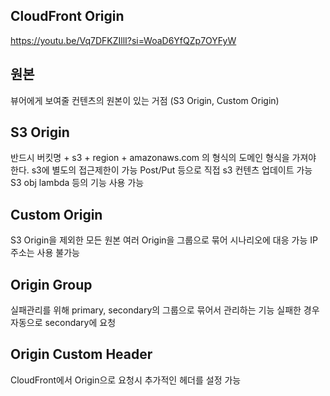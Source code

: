 CloudFront Origin
-

https://youtu.be/Vq7DFKZIllI?si=WoaD6YfQZp7OYFyW

원본 
-
뷰어에게 보여줄 컨텐츠의 원본이 있는 거점 (S3 Origin, Custom Origin)


S3 Origin
-
반드시 버킷명 + s3 + region + amazonaws.com 의 형식의 도메인 형식을 가져야 한다.
s3에 별도의 접근제한이 가능
Post/Put 등으로 직접 s3 컨텐츠 업데이트 가능
S3 obj lambda 등의 기능 사용 가능

Custom Origin
-
S3 Origin을 제외한 모든 원본
여러 Origin을 그룹으로 묶어 시나리오에 대응 가능
IP주소는 사용 불가능

Origin Group
-
실패관리를 위해 primary, secondary의 그룹으로 묶어서 관리하는 기능
실패한 경우 자동으로 secondary에 요청

Origin Custom Header
-
CloudFront에서 Origin으로 요청시 추가적인 헤더를 설정 가능
